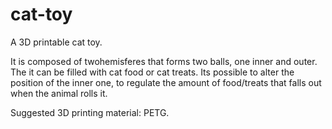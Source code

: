 # cat-toy
A 3D printable cat toy.

It is composed of twohemisferes that forms two balls, one inner and outer.
The it can be filled with cat food or cat treats. 
Its possible to alter the position of the inner one, to regulate the amount of food/treats that falls out when the animal rolls it.

Suggested 3D printing material: PETG.
